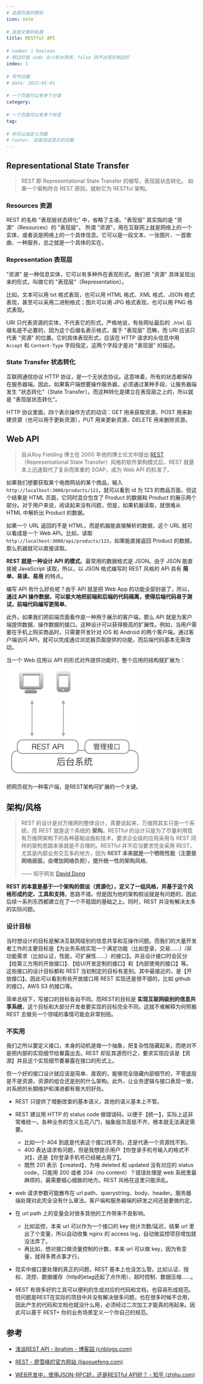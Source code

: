 ```yaml
---
# 这是页面的图标
icon: note

# 这是文章的标题
title: RESTful API

# number | boolean
# 侧边栏按 indx 从小到大排序，false 则不出现在侧边栏
index: 1

# 写作日期
# date: 2022-01-01

# 一个页面可以有多个分类
category: 

# 一个页面可以有多个标签
tag: 

# 你可以自定义页脚
# footer: 这是测试显示的页脚
---
```




## Representational State Transfer

> REST 即 Representational State Transfer 的缩写，表现层状态转化。 如果一个架构符合 REST 原则，就称它为 RESTful 架构。



###  Resources 资源

REST 的名称 "表现层状态转化" 中，省略了主语。"表现层" 其实指的是 "资源"（Resources）的 "表现层"。
所谓 "资源"，用在互联网上就是网络上的一个实体，或者说是网络上的一个具体信息。它可以是一段文本、一张图片、一首歌曲、一种服务，总之就是一个具体的实在。



### Representation 表现层

"资源" 是一种信息实体，它可以有多种外在表现形式。我们把 "资源" 具体呈现出来的形式，叫做它的 "表现层"（Representation）。

比如，文本可以用 txt 格式表现，也可以用 HTML 格式、XML 格式、JSON 格式表现，甚至可以采用二进制格式；图片可以用 JPG 格式表现，也可以用 PNG 格式表现。

URI 只代表资源的实体，不代表它的形式。严格地说，有些网址最后的 `.html` 后缀名是不必要的，因为这个后缀名表示格式，属于 "表现层" 范畴，而 URI 应该只代表 "资源" 的位置。它的具体表现形式，应该在 HTTP 请求的头信息中用 `Accept` 和 `Content-Type` 字段指定，这两个字段才是对 "表现层" 的描述。



### State Transfer 状态转化

互联网通信协议 HTTP 协议，是一个无状态协议。这意味着，所有的状态都保存在服务器端。因此，如果客户端想要操作服务器，必须通过某种手段，让服务器端发生 "状态转化"（State Transfer）。而这种转化是建立在表现层之上的，所以就是 "表现层状态转化"。

HTTP 协议里面，四个表示操作方式的动词：GET 用来获取资源，POST 用来新建资源（也可以用于更新资源），PUT 用来更新资源，DELETE 用来删除资源。



## Web API

> 自从Roy Fielding 博士在 2000 年他的博士论文中提出 [REST](http://zh.wikipedia.org/wiki/REST)（Representational State Transfer）风格的软件架构模式后，REST 就基本上迅速取代了复杂而笨重的 SOAP，成为 Web API 的标准了。



如果我们想要获取某个电商网站的某个商品，输入 `http://localhost:3000/products/123`，就可以看到 id 为 123 的商品页面，但这个结果是 HTML 页面，它同时混合包含了 Product 的数据和 Product 的展示两个部分。对于用户来说，阅读起来没有问题，但是，如果机器读取，就很难从 HTML 中解析出 Product 的数据。

如果一个 URL 返回的不是 HTML，而是机器能直接解析的数据，这个 URL 就可以看成是一个 Web API。比如，读取 `http://localhost:3000/api/products/123`，如果能直接返回 Product 的数据，那么机器就可以直接读取。

**REST 就是一种设计 API 的模式**。最常用的数据格式是 JSON。由于 JSON 能直接被 JavaScript 读取，所以，以 JSON 格式编写的 REST 风格的 API 具有 **简单、易读、易用** 的特点。

编写 API 有什么好处呢？由于 API 就是把 Web App 的功能全部封装了，所以，**通过 API 操作数据，可以极大地把前端和后端的代码隔离，使得后端代码易于测试，前端代码编写更简单**。

此外，如果我们把前端页面看作是一种用于展示的客户端，那么 API 就是为客户端提供数据、操作数据的接口。这种设计可以获得极高的扩展性。例如，当用户需要在手机上购买商品时，只需要开发针对 iOS 和 Android 的两个客户端，通过客户端访问 API，就可以完成通过浏览器页面提供的功能，而后端代码基本无需改动。

当一个 Web 应用以 API 的形式对外提供功能时，整个应用的结构就扩展为：

![REST-arch](./img/l.png)

把网页视为一种客户端，是REST架构可扩展的一个关键。



## 架构/风格

> REST 的设计是对万维网的整体设计，真要说起来，万维网其实只是一个系统，而 REST 就是这个系统的 **架构**。RESTful 的设计只是为了尽量利用现有万维网架构下的各种基础设施和技术，要求企业级的应用采用与 REST 同样的架构思路本来就是不合理的。RESTful 并不应当要求完全采用 REST，尤其是内部业务交互多的地方，因为 **REST 本来就是一个牺牲性能（主要是网络层面，会增加网络负担），提升统一性的架构风格**。
>
> 
>
> —— 知乎网友 [David Dong](https://www.zhihu.com/people/david-dong-20)



**REST 的本意是基于一个架构的假设（资源化），定义了一组风格，并基于这个风格形成约定、工具和支持**。思路不错。但是因为他的架构假设就是有问题的，因此后续一系列东西都建立在了一个不稳固的基础之上。同时，REST 并没有解决太多的实际问题。



### 设计目标

当时想设计的目标是解决互联网级别的信息共享和互操作问题。而我们的大量开发者工作的主要目标是【为业务系统实现一个满足功能（比如登录，交易……）/非功能需求（比如认证，性能，可扩展性……）的接口】。并且设计接口时会区分【给第三方用的开放接口】、【给UI开发定制的接口】和【内部使用的接口】等。这些接口的设计目标都和 REST 当初制定的目标有差别。其中最接近的，是【开放接口】。因此可以看到有些开放接口用 REST 实现还是很不错的，比如 github 的接口，AWS S3 的接口等。

简单总结下，写接口的目标各自不同。而REST的目标是 **实现互联网级别的信息共享系统**，这个目标和大部分开发者要实现的目标完全不同，这就不难解释为何照搬 REST 去做另一个领域的事情可能会非常别扭。



### 不实用

我们之所以要定义接口，本身的动机是做一个抽象，把复杂性隐藏起来，而绝对不是把内部的实现细节给暴露出去。REST 却反其道而行之，要求实现应该是【资源】并且这个实现细节要暴露在接口的形式上。



但一个好的接口设计就应该是简单、直观的，能够完全隐藏内部细节的，不管底层是不是资源，资源的组合还是别的什么架构。此外，让业务逻辑与接口表现一致，对系统的长期维护和演进都有极大的好处。



- REST 只提供了增删改查的基本语义，其他的语义基本上不管。
- REST 建议用 HTTP 的 status code 做错误码，以便于【统一】，实际上这非常难统一。各种业务的含义五花八门，抽象层次高低不齐，根本就无法满足需要。
  - 比如一个 404 到底是代表这个接口找不到，还是代表一个资源找不到。
  - 400 表达请求有问题，但是我想提示用户【你登录手机号输入的格式不对】，还是【你登录手机号已经被占用了】。
  - 既然 201 表示【created】，为啥 deleted 和 updated 没有对应的 status code，只能用 200 或者 204（no content）？错误处理是 web 系统里最麻烦的，最需要细心细致的地方。REST 风格在这里只能添乱。
- web 请求参数可能散布在 url path、querystring、body、header。服务器端处理对此完全没有什么章法。客户端和服务器端的研发之间还是要做约定。
- 在 url path 上的变量会对很多其他的工作带来不良影响。
  - 比如监控，本来 url 可以作为一个接口的 key 统计次数/延迟，结果 url 里出了个变量，所以自动收集 nginx 的 access log，自动做监控项目增加就没法弄了。
  - 再比如，想对接口做流量控制的计数，本来 url 可以做 key，因为有变量，就得多费点事才行。

- 现实中接口要处理的真正的问题，REST 基本上也没怎么管。比如认证、授权、流控、数据缓存（http的etag还起了点作用）、超时控制、数据压缩……。
- REST 有很多好的工具可以便利的生成对应的代码和文档，也容易形成规范。但问题是REST在实际的项目中并没有解决很多问题，也在很多时候不合用，因此产生的代码和文档也就没什么用，必须经过二次加工才能真的用起来。因此可以基于 REST+ 你的业务场景定义一个你自己的规范。



## 参考

- [浅谈REST API - ibrahim - 博客园 (cnblogs.com)](https://www.cnblogs.com/ibrahim/p/REST-API.html)
- [REST - 廖雪峰的官方网站 (liaoxuefeng.com)](https://www.liaoxuefeng.com/wiki/1022910821149312/1105000713418592)

- [WEB开发中，使用JSON-RPC好，还是RESTful API好？ - 知乎 (zhihu.com)](https://www.zhihu.com/question/28570307/answer/541465581)

